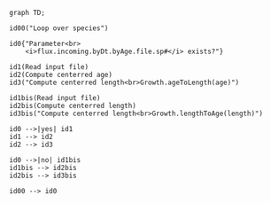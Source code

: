     graph TD;

    id00("Loop over species")

    id0{"Parameter<br>
        <i>flux.incoming.byDt.byAge.file.sp#</i> exists?"}

    id1(Read input file)
    id2(Compute centerred age)
    id3("Compute centerred length<br>Growth.ageToLength(age)")

    id1bis(Read input file)
    id2bis(Compute centerred length)
    id3bis("Compute centerred length<br>Growth.lengthToAge(length)")

    id0 -->|yes| id1
    id1 --> id2
    id2 --> id3

    id0 -->|no| id1bis
    id1bis --> id2bis
    id2bis --> id3bis

    id00 --> id0